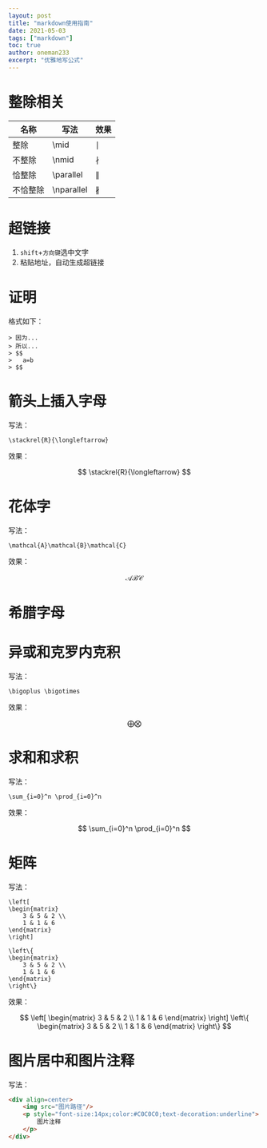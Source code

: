 ```yaml
---
layout: post
title: "markdown使用指南"
date: 2021-05-03
tags: ["markdown"]
toc: true
author: oneman233
excerpt: "优雅地写公式"
---
```


# 整除相关

名称|写法|效果
-|-|-
整除|\mid|$\mid$
不整除|\nmid|$\nmid$
恰整除|\parallel|$\parallel$
不恰整除|\nparallel|$\nparallel$

# 超链接

1. `shift`+`方向键`选中文字
2. 粘贴地址，自动生成超链接

# 证明

格式如下：

```
> 因为...
> 所以...
> $$
>   a=b
> $$
```

# 箭头上插入字母

写法：

```
\stackrel{R}{\longleftarrow}
```

效果：

$$
\stackrel{R}{\longleftarrow}
$$

# 花体字

写法：

```
\mathcal{A}\mathcal{B}\mathcal{C}
```

效果：

$$
\mathcal{A}\mathcal{B}\mathcal{C}
$$

# 希腊字母

# 异或和克罗内克积

写法：

```
\bigoplus \bigotimes
```

效果：

$$
\bigoplus \bigotimes
$$

# 求和和求积

写法：

```
\sum_{i=0}^n \prod_{i=0}^n
```

效果：

$$
\sum_{i=0}^n \prod_{i=0}^n
$$

# 矩阵

写法：

```
\left[
\begin{matrix}
    3 & 5 & 2 \\
    1 & 1 & 6
\end{matrix}
\right]

\left\{
\begin{matrix}
    3 & 5 & 2 \\
    1 & 1 & 6
\end{matrix}
\right\}
```

效果：

$$
\left[
\begin{matrix}
    3 & 5 & 2 \\
    1 & 1 & 6
\end{matrix}
\right]
\left\{
\begin{matrix}
    3 & 5 & 2 \\
    1 & 1 & 6
\end{matrix}
\right\}
$$

# 图片居中和图片注释

写法：

```html
<div align=center>
    <img src="图片路径"/>
    <p style="font-size:14px;color:#C0C0C0;text-decoration:underline">
        图片注释
    </p>
</div>
```